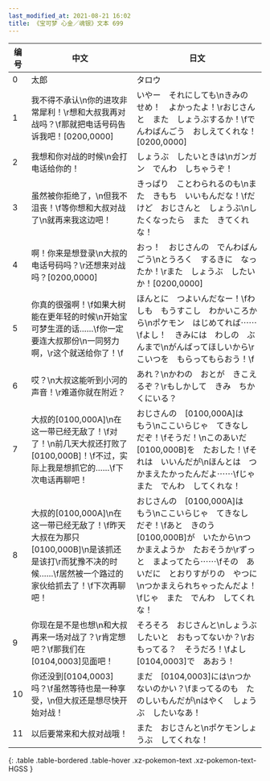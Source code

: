 ```yaml
---
last_modified_at: 2021-08-21 16:02
title: 《宝可梦 心金／魂银》文本 699
---
```

| 编号 | 中文 | 日文 |
| ---- | ---- | ---- |
| 0 | 太郎 | タロウ |
| 1 | 我不得不承认\n你的进攻非常犀利！\r想和大叔我再对战吗？\f那就把电话号码告诉我吧！[0200,0000] | いやー　それにしても\nきみの　せめ！　よかったよ！\rおじさんと　また　しょうぶするか！\fでんわばんごう　おしえてくれな！[0200,0000] |
| 2 | 我想和你对战的时候\n会打电话给你的！ | しょうぶ　したいときは\nガンガン　でんわ　しちゃうぞ！ |
| 3 | 虽然被你拒绝了，\n但我不沮丧！\f等你想和大叔对战了\n就再来我这边吧！ | きっぱり　ことわられるのも\nまた　きもち　いいもんだな！\fだけど　おじさんと　しょうぶ\nしたくなったら　また　きてくれな！ |
| 4 | 啊！你来是想登录\n大叔的电话号码吗？\r还想来对战吗？[0200,0000] | おっ！　おじさんの　でんわばんごう\nとうろく　するきに　なったか！\rまた　しょうぶ　したいか！[0200,0000] |
| 5 | 你真的很强啊！\f如果大树能在更年轻的时候\n开始宝可梦生涯的话……\f你一定要连大叔那份\n一同努力啊，\r这个就送给你了！\f | ほんとに　つよいんだなー！\fわしも　もうすこし　わかいころから\nポケモン　はじめてれば⋯⋯\fよし！　きみには　わしの　ぶんまで\nがんばってほしいから\rこいつを　もらってもらおう！\f |
| 6 | 哎？\n大叔这能听到小河的声音！\r难道你就在附近？ | あれ？\nかわの　おとが　きこえるぞ？\rもしかして　きみ　ちかくにいる？ |
| 7 | 大叔的[0100,000A]\n在这一带已经无敌了！\f对了！\n前几天大叔还打败了[0100,000B]！\f不过，实际上我是想抓它的……\f下次电话再聊吧！ | おじさんの　[0100,000A]は　もう\nここいらじゃ　てきなし　だぞ！\fそうだ！\nこのあいだ　[0100,000B]を　たおした！\fそれは　いいんだが\nほんとは　つかまえたかったんだよ⋯⋯\fじゃ　また　でんわ　してくれな！ |
| 8 | 大叔的[0100,000A]\n在这一带已经无敌了！\f昨天大叔在为那只[0100,000B]\n是该抓还是该打\r而犹豫不决的时候……\f居然被一个路过的家伙给抓去了！\f下次再聊吧！ | おじさんの　[0100,000A]は　もう\nここいらじゃ　てきなし　だぞ！\fあと　きのう　[0100,000B]が　いたから\nつかまえようか　たおそうか\rずっと　まよってたら⋯⋯\fその　あいだに　とおりすがりの　やつに\nつかまえられちゃったんだよ！\fじゃ　また　でんわ　してくれな！ |
| 9 | 你现在是不是也想\n和大叔再来一场对战了？\r肯定想吧？\f那我们在[0104,0003]见面吧！ | そろそろ　おじさんと\nしょうぶ　したいと　おもってないか？\rおもってる？　そうだろ！\fよし　[0104,0003]で　あおう！ |
| 10 | 你还没到[0104,0003]吗？\f虽然等待也是一种享受，\n但大叔还是想尽快开始对战！ | まだ　[0104,0003]には\nつかないのかい？\fまってるのも　たのしいもんだが\nはやく　しょうぶ　したいなあ！ |
| 11 | 以后要常来和大叔对战哦！ | また　おじさんと\nポケモンしょうぶ　してくれな！ |
{: .table .table-bordered .table-hover .xz-pokemon-text .xz-pokemon-text-HGSS }